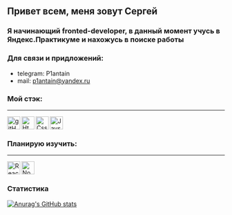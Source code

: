 ## **Привет всем, меня зовут Сергей**
### Я начинающий fronted-developer, в данный момент учусь в Яндекс.Практикуме и нахожусь в поиске работы
### Для связи и придложений:
* telegram: P1antain
* mail: p1antain@yandex.ru

### Мой стэк: 

-------------
<img align="left" alt='gitHub' width="30px" src='https://upload.wikimedia.org/wikipedia/commons/thumb/9/91/Octicons-mark-github.svg/1200px-Octicons-mark-github.svg.png' />
<img align="left" alt='Html' width="30px" height="30px"  src="https://upload.wikimedia.org/wikipedia/commons/thumb/6/61/HTML5_logo_and_wordmark.svg/1200px-HTML5_logo_and_wordmark.svg.png"/>
<img align="left" alt='Css' width="30px"  height="30px" src="https://w7.pngwing.com/pngs/604/592/png-transparent-css3-cascading-style-sheets-logo-html-beautify-blue-angle-text.png"/>
<img align="center" alt="JavsScript" width="30px" height="30px" src="https://upload.wikimedia.org/wikipedia/commons/thumb/9/99/Unofficial_JavaScript_logo_2.svg/1200px-Unofficial_JavaScript_logo_2.svg.png" />

###   Планирую изучить:    

-------------
<img align="left" alt='React' width="30px" height="30px" src="https://iconape.com/wp-content/files/zk/93042/svg/react.svg"/>
<img align="center" alt='NodeJs' width="30px" height="30px" src="https://catethysis.ru/wp-content/uploads/2013/09/nodejslogo.png"/>

### Статистика

[![Anurag's GitHub stats](https://github-readme-stats.vercel.app/api?username=P1antain&show_icons=true&theme=radical)](https://github.com/anuraghazra/github-readme-stats)
